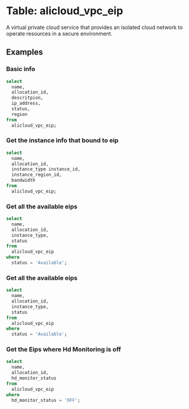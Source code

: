# Table: alicloud_vpc_eip

A virtual private cloud service that provides an isolated cloud network to operate resources in a secure environment.

## Examples

### Basic info

```sql
select
  name,
  allocation_id,
  descritpion,
  ip_address,
  status,
  region
from
  alicloud_vpc_eip;
```


### Get the instance info that bound to eip

```sql
select
  name,
  allocation_id,
  instance_type instance_id,
  instance_region_id,
  bandwidth
from
  alicloud_vpc_eip;
```

### Get all the available eips

```sql
select
  name,
  allocation_id,
  instance_type,
  status
from
  alicloud_vpc_eip
where
  status = 'Available';
```


### Get all the available eips

```sql
select
  name,
  allocation_id,
  instance_type,
  status
from
  alicloud_vpc_eip
where
  status = 'Available';
```


### Get the Eips where Hd Monitoring is off

```sql
select
  name,
  allocation_id,
  hd_monitor_status
from
  alicloud_vpc_eip
where
  hd_monitor_status = 'OFF';
```